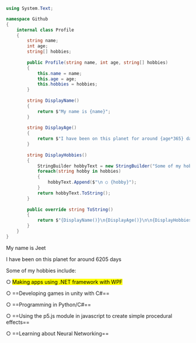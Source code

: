 ```cs
using System.Text;

namespace Github 
{
    internal class Profile
    {
        string name;
        int age;
        string[] hobbies;
        
        public Profile(string name, int age, string[] hobbies)
        {
            this.name = name;
            this.age = age;
            this.hobbies = hobbies;
        }
        
        string DisplayName()
        {
            return $"My name is {name}";
        }
        
        string DisplayAge()
        {
            return $"I have been on this planet for around {age*365} days";
        }
        
        string DisplayHobbies()
        {
            StringBuilder hobbyText = new StringBuilder("Some of my hobbies include:");
            foreach(string hobby in hobbies)
            {
                hobbyText.Append($"\n ○ {hobby}");
            }
            return hobbyText.ToString();
        }
        
        public override string ToString()
        {
            return $"{DisplayName()}\n{DisplayAge()}\n\n{DisplayHobbies()}";
        }
    }
}

```

My name is Jeet

I have been on this planet for around 6205 days


Some of my hobbies include:

 ○ <mark>Making apps using .NET framework with WPF</mark>
 
 ○ ==Developing games in unity with C#==
 
 ○ ==Programming in Python/C#==
 
 ○ ==Using the p5.js module in javascript to create simple procedural effects==
 
 ○ ==Learning about Neural Networking==
 




